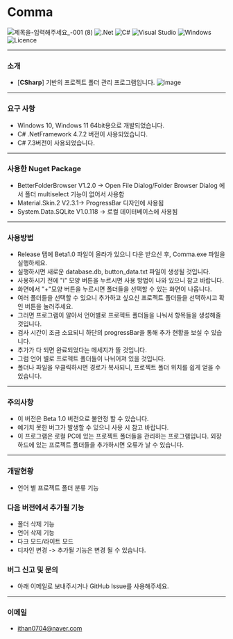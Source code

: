 # Comma
![제목을-입력해주세요_-001 (8)](https://github.com/gloomn/Comma/assets/86612194/b36f245b-9a81-40b3-8098-fce05dec08fc)
![.Net](https://img.shields.io/badge/.NET_Framework_4.7.2-5C2D91?style=for-the-badge&logo=.net&logoColor=white) 
![C#](https://img.shields.io/badge/c%23_7.3-%23239120.svg?style=for-the-badge&logo=c-sharp&logoColor=white) 
![Visual Studio](https://img.shields.io/badge/Visual%20Studio-5C2D91.svg?style=for-the-badge&logo=visual-studio&logoColor=white) 
![Windows](https://img.shields.io/badge/Windows-0078D6?style=for-the-badge&logo=windows&logoColor=white) 
![Licence](https://img.shields.io/github/license/gloomn/Comma?style=for-the-badge)


---
### 소개
* [**CSharp**] 기반의 프로젝트 폴더 관리 프로그램입니다.
![image](https://github.com/gloomn/Comma/assets/86612194/9d9ac0df-f6e7-4e5b-8ed6-e74b04b61977)


---
### 요구 사항
* Windows 10, Windows 11 64bit용으로 개발되었습니다.
* C# .NetFramework 4.7.2 버전이 사용되었습니다.
* C# 7.3버전이 사용되었습니다.

---
### 사용한 Nuget Package
* BetterFolderBrowser V1.2.0 -> Open File Dialog/Folder Browser Dialog 에서 폴더 multiselect 기능이 없어서 사용함
* Material.Skin.2 V2.3.1-> ProgressBar 디자인에 사용됨
* System.Data.SQLite V1.0.118 -> 로컬 데이터베이스에 사용됨

---
### 사용방법
* Release 탭에 Beta1.0 파일이 올라가 있으니 다운 받으신 후, Comma.exe 파일을 실행하세요.
* 실행하시면 새로운 database.db, button_data.txt 파일이 생성될 것입니다.
* 사용하시기 전에 "i" 모양 버튼을 누르시면 사용 방법이 나와 있으니 참고 바랍니다.
* 화면에서 "+"모양 버튼을 누르시면 폴더들을 선택할 수 있는 화면이 나옵니다.
* 여러 폴더들을 선택할 수 있으니 추가하고 싶으신 프로젝트 폴더들을 선택하시고 확인 버튼을 눌러주세요.
* 그러면 프로그램이 알아서 언어별로 프로젝트 폴더들을 나눠서 항목들을 생성해줄 것입니다.
* 검사 시간이 조금 소요되니 하단의 progressBar을 통해 추가 현황을 보실 수 있습니다.
* 추가가 다 되면 완료되었다는 메세지가 뜰 것입니다.
* 그럼 언어 별로 프로젝트 폴더들이 나뉘어져 있을 것입니다.
* 폴더나 파일을 우클릭하시면 경로가 복사되니, 프로젝트 폴더 위치를 쉽게 얻을 수 있습니다.

---
### 주의사항
* 이 버전은 Beta 1.0 버전으로 불안정 할 수 있습니다.
* 예기치 못한 버그가 발생할 수 있으니 사용 시 참고 바랍니다.
* 이 프로그램은 로컬 PC에 있는 프로젝트 폴더들을 관리하는 프로그램입니다. 외장하드에 있는 프로젝트 폴더들을 추가하시면 오류가 날 수 있습니다.

---
### 개발현황
* 언어 별 프로젝트 폴더 분류 기능

### 다음 버전에서 추가될 기능
* 폴더 삭제 기능
* 언어 삭제 기능
* 다크 모드/라이트 모드
* 디자인 변경
-> 추가될 기능은 변경 될 수 있습니다.

### 버그 신고 및 문의
* 아래 이메일로 보내주시거나 GitHub Issue를 사용해주세요.

---
### 이메일
* ithan0704@naver.com


